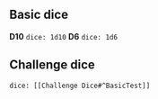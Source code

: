## Basic dice
**D10** `dice: 1d10`
 **D6** `dice: 1d6`
 
## Challenge dice
`dice: [[Challenge Dice#^BasicTest]]`


